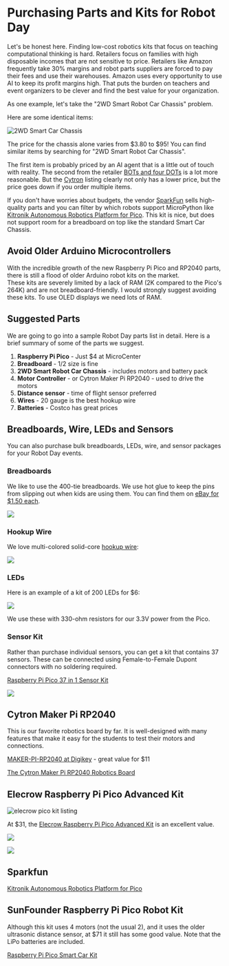 # Purchasing Parts and Kits for Robot Day

Let's be honest here.  Finding low-cost robotics kits that focus
on teaching computational thinking is hard.  Retailers focus
on families with high disposable incomes that are not sensitive
to price.  Retailers like Amazon frequently take 30% margins
and robot parts suppliers are forced to pay their fees and
use their warehouses.  Amazon uses every opportunity to use AI to keep its profit margins high.  That puts the burden on teachers and 
event organizers to be clever and find the best value for your organization.

As one example, let's take the "2WD Smart Robot Car Chassis" problem.

Here are some identical items:

![2WD Smart Car Chassis](./img/smart-car-chassis-options.png)

The price for the chassis alone varies from $3.80 to $95!  You can find
similar items by searching for "2WD Smart Robot Car Chassis".

The first item is probably priced by an AI agent that is a little out of touch with reality.  The second from the retailer 
[BOTs and four DOTs](https://www.amazon.com/2WD-Smart-Robot-Car-Chassis/dp/B0C4TPVH8H/ref=sr_1_6) is a lot more reasonable. But the [Cytron](https://www.cytron.io/p-2wd-smart-robot-car-chassis) listing clearly not only
has a lower price, but the price goes down if you order multiple items.

If you don't have worries about budgets, the vendor [SparkFun](http://sparkfun.com) sells high-quality parts and you can filter by which robots support MicroPython like [Kitronik Autonomous Robotics Platform for Pico](https://www.sparkfun.com/products/19520).  This kit is nice, but does not support room
for a breadboard on top like the standard Smart Car Chassis.

## Avoid Older Arduino Microcontrollers

With the incredible growth of the new Raspberry Pi Pico and RP2040 parts, there is still a flood of older Arduino robot kits on the market.  
These kits are severely limited by a lack of RAM (2K compared to the Pico's 264K) and are not breadboard-friendly.  I would strongly suggest avoiding these kits.  To use OLED displays we need lots of RAM.

## Suggested Parts

We are going to go into a sample Robot Day parts list in detail.  Here
is a brief summary of some of the parts we suggest.

1. **Raspberry Pi Pico** - Just $4 at MicroCenter
2. **Breadboard** - 1/2 size is fine
3. **2WD Smart Robot Car Chassis** - includes motors and battery pack
4. **Motor Controller** - or Cytron Maker Pi RP2040 - used to drive the motors
5. **Distance sensor** - time of flight sensor preferred
6. **Wires** - 20 gauge is the best hookup wire
7. **Batteries** - Costco has great prices

## Breadboards, Wire, LEDs and Sensors

You can also purchase bulk breadboards, LEDs, wire, and sensor packages for your Robot Day events.

### Breadboards

We like to use the 400-tie breadboards.  We use hot glue to keep the pins from slipping out when kids are using them.  You can find them on [eBay for $1.50 each](https://www.ebay.com/itm/311737682581).

![](./img/breadboards.png)

### Hookup Wire

We love multi-colored solid-core [hookup wire](https://www.ebay.com/itm/122171182561):

![](./img/hookup-wire.png)

### LEDs

Here is an example of a kit of 200 LEDs for $6:

![](./img/led-kit.png)

We use these with 330-ohm resistors for our 3.3V power from the Pico.

### Sensor Kit

Rather than purchase individual sensors, you can get
a kit that contains 37 sensors.  These can be connected using
Female-to-Female Dupont connectors with no soldering required.

[Raspberry Pi Pico 37 in 1 Sensor Kit](https://www.ebay.com/itm/145511286666)

![](./img/sensor-kit.png)

## Cytron Maker Pi RP2040

This is our favorite robotics board by far.  It is well-designed with many
features that make it easy for the students to test their motors
and connections.

[MAKER-PI-RP2040 at Digikey](https://www.digikey.com/en/products/detail/cytron-technologies-sdn-bhd/MAKER-PI-RP2040/14557836) - great value for $11

[The Cytron Maker Pi RP2040 Robotics Board](https://dmccreary.medium.com/the-cytron-maker-pi-rp2040-robotics-board-b1dc7f0eab34)

## Elecrow Raspberry Pi Pico Advanced Kit

![elecrow pico kit listing](./img/elecrow-pico-kit-listing.png)

At $31, the [Elecrow Raspberry Pi Pico Advanced Kit](https://www.elecrow.com/raspberry-pi-pico-advanced-kit-with-pico-board-32-modules-and-32-detailed-projects-lessons.html) is an excellent value.

![](./img/elecrow-pico-kit.jpg)

![](./img/elecrow-pico-parts.jpg)

## Sparkfun

[Kitronik Autonomous Robotics Platform for Pico](https://www.sparkfun.com/products/19520)

## SunFounder Raspberry Pi Pico Robot Kit

Although this kit uses 4 motors (not the usual 2), and it uses
the older ultrasonic distance sensor, at $71 it still has some
good value.  Note that the LiPo batteries are included.

[Raspberry Pi Pico Smart Car Kit ](https://www.sunfounder.com/products/raspberrypi-pico-car)